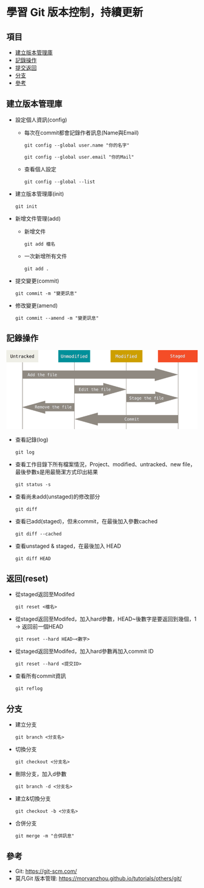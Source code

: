 # 學習 Git 版本控制，持續更新
## 項目
- [建立版本管理庫](#建立版本管理庫)
- [記錄操作](#記錄操作)
- [提交返回](#提交返回)
- [分支](#分支)
- [參考](#參考)
## 建立版本管理庫
* 設定個人資訊(config)
    * 每次在commit都會記錄作者訊息(Name與Email)

        `git config --global user.name "你的名字"`

        `git config --global user.email "你的Mail"`
    * 查看個人設定

        `git config --global --list`
* 建立版本管理庫(init)

    `git init`
* 新增文件管理(add)
    * 新增文件

        `git add 檔名`
    * 一次新增所有文件

        `git add .`
* 提交變更(commit)

    `git commit -m "變更訊息"`
* 修改變更(amend)

    `git commit --amend -m "變更訊息"`
## 記錄操作
![GITHUB](./lifecycle.png "紀錄變更到版本庫")
* 查看記錄(log)

    `git log`
* 查看工作目錄下所有檔案情況，Project、modified、untracked、new file，最後參數s是用最簡潔方式印出結果

    `git status -s`
* 查看尚未add(unstaged)的修改部分

    `git diff`
* 查看已add(staged)，但未commit，在最後加入參數cached

    `git diff --cached`
* 查看unstaged & staged，在最後加入 HEAD

    `git diff HEAD`
## 返回(reset)
* 從staged返回至Modifed

    `git reset <檔名>`
* 從staged返回至Modifed，加入hard參數，HEAD~後數字是要返回到幾個，1 -> 返回前一個HEAD

    `git reset --hard HEAD~<數字>`
* 從staged返回至Modifed，加入hard參數再加入commit ID

    `git reset --hard <提交ID>`

* 查看所有commit資訊

    `git reflog`

## 分支
* 建立分支

    `git branch <分支名>`
* 切換分支

    `git checkout <分支名>`
* 刪除分支，加入d參數

    `git branch -d <分支名>`
* 建立&切換分支

    `git checkout -b <分支名>`
* 合併分支

    `git merge -m "合併訊息"`

## 參考
* Git: https://git-scm.com/
* 莫凡Git 版本管理: https://morvanzhou.github.io/tutorials/others/git/